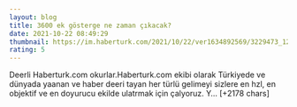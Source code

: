 ```yaml
--- 
layout: blog
title: 3600 ek gösterge ne zaman çıkacak?
date: 2021-10-22 08:49:29
thumbnail: https://im.haberturk.com/2021/10/22/ver1634892569/3229473_1200x627.jpg
rating: 5
---
```

Deerli Haberturk.com okurlar.Haberturk.com ekibi olarak Türkiyede ve dünyada yaanan ve haber deeri tayan her türlü gelimeyi sizlere en hzl, en objektif ve en doyurucu ekilde ulatrmak için çalyoruz. Y… [+2178 chars]